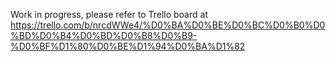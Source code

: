 Work in progress, please refer to Trello board at https://trello.com/b/nrcdWWe4/%D0%BA%D0%BE%D0%BC%D0%B0%D0%BD%D0%B4%D0%BD%D0%B8%D0%B9-%D0%BF%D1%80%D0%BE%D1%94%D0%BA%D1%82
